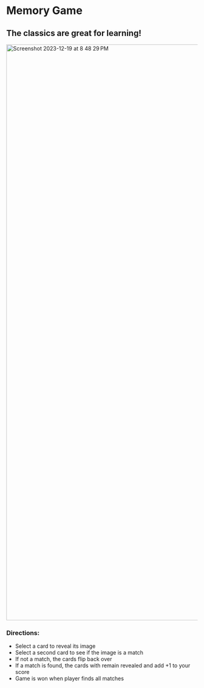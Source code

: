 <h1>Memory Game</h1>
<h2>The classics are great for learning!</h2>

<img width="1512" alt="Screenshot 2023-12-19 at 8 48 29 PM" src="https://github.com/m-wheeler-dev/memory/assets/105622101/a719cfa1-c162-4ffb-9215-609abb01fb0d">

<h3>Directions:</h3>
<ul>
  <li>Select a card to reveal its image</li>
  <li>Select a second card to see if the image is a match</li>
  <li>If not a match, the cards flip back over</li>
  <li>If a match is found, the cards with remain revealed and add +1 to your score</li>
  <li>Game is won when player finds all matches</li>
</ul>
